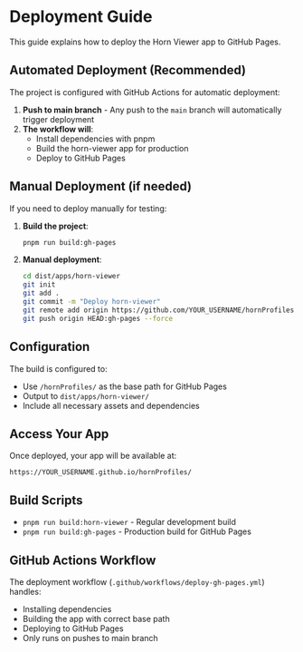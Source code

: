 # Deployment Guide

This guide explains how to deploy the Horn Viewer app to GitHub Pages.

## Automated Deployment (Recommended)

The project is configured with GitHub Actions for automatic deployment:

1. **Push to main branch** - Any push to the `main` branch will automatically trigger deployment
2. **The workflow will**:
   - Install dependencies with pnpm
   - Build the horn-viewer app for production
   - Deploy to GitHub Pages

## Manual Deployment (if needed)

If you need to deploy manually for testing:

1. **Build the project**:
   ```bash
   pnpm run build:gh-pages
   ```

2. **Manual deployment**:
   ```bash
   cd dist/apps/horn-viewer
   git init
   git add .
   git commit -m "Deploy horn-viewer"
   git remote add origin https://github.com/YOUR_USERNAME/hornProfiles.git
   git push origin HEAD:gh-pages --force
   ```

## Configuration

The build is configured to:
- Use `/hornProfiles/` as the base path for GitHub Pages
- Output to `dist/apps/horn-viewer/`
- Include all necessary assets and dependencies

## Access Your App

Once deployed, your app will be available at:
```
https://YOUR_USERNAME.github.io/hornProfiles/
```

## Build Scripts

- `pnpm run build:horn-viewer` - Regular development build
- `pnpm run build:gh-pages` - Production build for GitHub Pages

## GitHub Actions Workflow

The deployment workflow (`.github/workflows/deploy-gh-pages.yml`) handles:
- Installing dependencies
- Building the app with correct base path
- Deploying to GitHub Pages
- Only runs on pushes to main branch